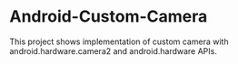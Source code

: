 # Android-Custom-Camera
This project shows implementation of custom camera with android.hardware.camera2 and android.hardware APIs.
